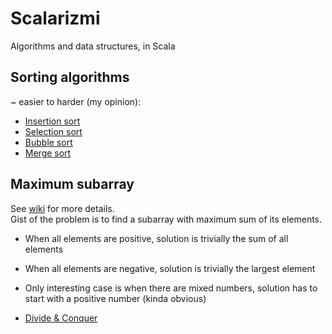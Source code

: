 # Scalarizmi
Algorithms and data structures, in Scala


## Sorting algorithms

~ easier to harder (my opinion):

- [Insertion sort](https://github.com/sake92/Scalarizmi/blob/master/src/main/scala/ba/sake/scalarizmi/sorting/InsertionSort.scala)
- [Selection sort](https://github.com/sake92/Scalarizmi/blob/master/src/main/scala/ba/sake/scalarizmi/sorting/SelectionSort.scala)
- [Bubble sort](https://github.com/sake92/Scalarizmi/blob/master/src/main/scala/ba/sake/scalarizmi/sorting/BubbleSort.scala)
- [Merge sort](https://github.com/sake92/Scalarizmi/blob/master/src/main/scala/ba/sake/scalarizmi/sorting/MergeSort.scala)

## Maximum subarray
See [wiki](https://en.wikipedia.org/wiki/Maximum_subarray_problem) for more details.  
Gist of the problem is to find a subarray with maximum sum of its elements.  
- When all elements are positive, solution is trivially the sum of all elements
- When all elements are negative, solution is trivially the largest element
- Only interesting case is when there are mixed numbers, solution has to start with a positive number (kinda obvious)

- [Divide & Conquer](https://github.com/sake92/Scalarizmi/blob/master/src/main/scala/ba/sake/scalarizmi/misc/max_subarray/DivideAndConquer.scala)
